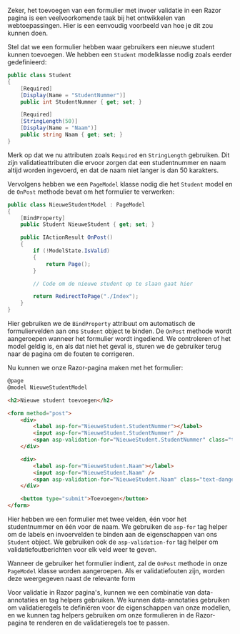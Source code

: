 Zeker, het toevoegen van een formulier met invoer validatie in een Razor pagina is een veelvoorkomende taak bij het ontwikkelen van webtoepassingen. Hier is een eenvoudig voorbeeld van hoe je dit zou kunnen doen.

Stel dat we een formulier hebben waar gebruikers een nieuwe student kunnen toevoegen. We hebben een `Student` modelklasse nodig zoals eerder gedefinieerd:

```csharp
public class Student
{
    [Required]
    [Display(Name = "StudentNummer")]
    public int StudentNummer { get; set; }

    [Required]
    [StringLength(50)]
    [Display(Name = "Naam")]
    public string Naam { get; set; }
}
```

Merk op dat we nu attributen zoals `Required` en `StringLength` gebruiken. Dit zijn validatieattributen die ervoor zorgen dat een studentnummer en naam altijd worden ingevoerd, en dat de naam niet langer is dan 50 karakters.

Vervolgens hebben we een `PageModel` klasse nodig die het `Student` model en de `OnPost` methode bevat om het formulier te verwerken:

```csharp
public class NieuweStudentModel : PageModel
{
    [BindProperty]
    public Student NieuweStudent { get; set; }

    public IActionResult OnPost()
    {
        if (!ModelState.IsValid)
        {
            return Page();
        }

        // Code om de nieuwe student op te slaan gaat hier

        return RedirectToPage("./Index");
    }
}
```

Hier gebruiken we de `BindProperty` attribuut om automatisch de formuliervelden aan ons `Student` object te binden. De `OnPost` methode wordt aangeroepen wanneer het formulier wordt ingediend. We controleren of het model geldig is, en als dat niet het geval is, sturen we de gebruiker terug naar de pagina om de fouten te corrigeren.

Nu kunnen we onze Razor-pagina maken met het formulier:

```html
@page
@model NieuweStudentModel

<h2>Nieuwe student toevoegen</h2>

<form method="post">
    <div>
        <label asp-for="NieuweStudent.StudentNummer"></label>
        <input asp-for="NieuweStudent.StudentNummer" />
        <span asp-validation-for="NieuweStudent.StudentNummer" class="text-danger"></span>
    </div>

    <div>
        <label asp-for="NieuweStudent.Naam"></label>
        <input asp-for="NieuweStudent.Naam" />
        <span asp-validation-for="NieuweStudent.Naam" class="text-danger"></span>
    </div>

    <button type="submit">Toevoegen</button>
</form>
```

Hier hebben we een formulier met twee velden, één voor het studentnummer en één voor de naam. We gebruiken de `asp-for` tag helper om de labels en invoervelden te binden aan de eigenschappen van ons `Student` object. We gebruiken ook de `asp-validation-for` tag helper om validatiefoutberichten voor elk veld weer te geven.

Wanneer de gebruiker het formulier indient, zal de `OnPost` methode in onze `PageModel` klasse worden aangeroepen. Als er validatiefouten zijn, worden deze weergegeven naast de relevante form

Voor validatie in Razor pagina's, kunnen we een combinatie van data-annotaties en tag helpers gebruiken. We kunnen data-annotaties gebruiken om validatieregels te definiëren voor de eigenschappen van onze modellen, en we kunnen tag helpers gebruiken om onze formulieren in de Razor-pagina te renderen en de validatieregels toe te passen.

